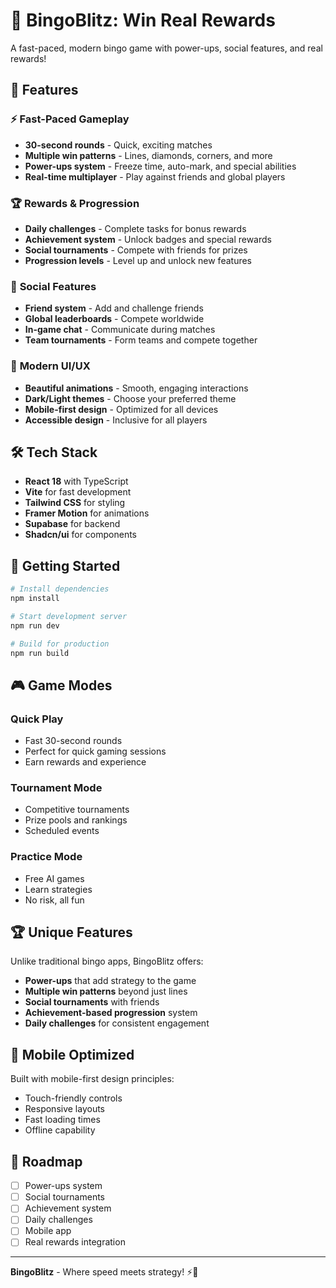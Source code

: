 # 🎯 BingoBlitz: Win Real Rewards

A fast-paced, modern bingo game with power-ups, social features, and real rewards!

## 🚀 Features

### ⚡ **Fast-Paced Gameplay**
- **30-second rounds** - Quick, exciting matches
- **Multiple win patterns** - Lines, diamonds, corners, and more
- **Power-ups system** - Freeze time, auto-mark, and special abilities
- **Real-time multiplayer** - Play against friends and global players

### 🏆 **Rewards & Progression**
- **Daily challenges** - Complete tasks for bonus rewards
- **Achievement system** - Unlock badges and special rewards
- **Social tournaments** - Compete with friends for prizes
- **Progression levels** - Level up and unlock new features

### 👥 **Social Features**
- **Friend system** - Add and challenge friends
- **Global leaderboards** - Compete worldwide
- **In-game chat** - Communicate during matches
- **Team tournaments** - Form teams and compete together

### 🎨 **Modern UI/UX**
- **Beautiful animations** - Smooth, engaging interactions
- **Dark/Light themes** - Choose your preferred theme
- **Mobile-first design** - Optimized for all devices
- **Accessible design** - Inclusive for all players

## 🛠️ Tech Stack

- **React 18** with TypeScript
- **Vite** for fast development
- **Tailwind CSS** for styling
- **Framer Motion** for animations
- **Supabase** for backend
- **Shadcn/ui** for components

## 🚀 Getting Started

```bash
# Install dependencies
npm install

# Start development server
npm run dev

# Build for production
npm run build
```

## 🎮 Game Modes

### Quick Play
- Fast 30-second rounds
- Perfect for quick gaming sessions
- Earn rewards and experience

### Tournament Mode
- Competitive tournaments
- Prize pools and rankings
- Scheduled events

### Practice Mode
- Free AI games
- Learn strategies
- No risk, all fun

## 🏆 Unique Features

Unlike traditional bingo apps, BingoBlitz offers:
- **Power-ups** that add strategy to the game
- **Multiple win patterns** beyond just lines
- **Social tournaments** with friends
- **Achievement-based progression** system
- **Daily challenges** for consistent engagement

## 📱 Mobile Optimized

Built with mobile-first design principles:
- Touch-friendly controls
- Responsive layouts
- Fast loading times
- Offline capability

## 🎯 Roadmap

- [ ] Power-ups system
- [ ] Social tournaments
- [ ] Achievement system
- [ ] Daily challenges
- [ ] Mobile app
- [ ] Real rewards integration

---

**BingoBlitz** - Where speed meets strategy! ⚡🎯
